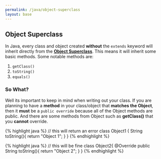 ```yaml
---
permalink: /java/object-superclass
layout: base
---
```


## Object Superclass
In Java, every class and object created **without** the ```extends``` keyword will inherit directly from the **[Object Superclass](https://docs.oracle.com/javase/8/docs/api/java/lang/Object.html)**. This means it will inherit some basic methods. Some notable methods are:
1. ```getClass()```
2. ```toString()```
3. ```equals()```

### So What?
Well its important to keep in mind when writing out your class. If you are planning to have a **method** in your class/object that **matches the Object**, then it **must** be a ```public override``` because all of the Object methods are public.
And there are some methods from Object such as **getClass()** that you **cannot** override.

{% highlight java %}
// this will return an error
class Object1 {
    String toString(){
        return "Object 1";
    }
}
{% endhighlight %}

{% highlight java %}
// this will be fine
class Object2{
    @Override
    public String toString(){
        return "Object 2";
    }
}
{% endhighlight %}